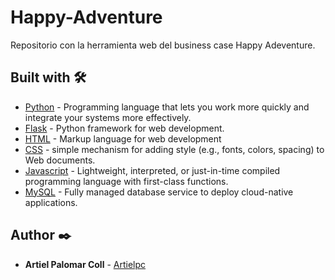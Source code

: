 # Happy-Adventure

Repositorio con la herramienta web del business case Happy Adeventure.

## Built with 🛠️

* [Python](https://www.python.org/) - Programming language that lets you work more quickly and integrate your systems more effectively.
* [Flask](https://flask.palletsprojects.com/en/2.0.x/) - Python framework for web development.
* [HTML](https://devdocs.io/html/) - Markup language for web development
* [CSS](https://www.w3.org/Style/CSS/Overview.en.html) - simple mechanism for adding style (e.g., fonts, colors, spacing) to Web documents.
* [Javascript](https://developer.mozilla.org/en-US/docs/Web/JavaScript) - Lightweight, interpreted, or just-in-time compiled programming language with first-class functions.
* [MySQL](https://www.mysql.com/) - Fully managed database service to deploy cloud-​native applications.

## Author ✒️

* **Artiel Palomar Coll** - [Artielpc](https://github.com/Artielpc)
